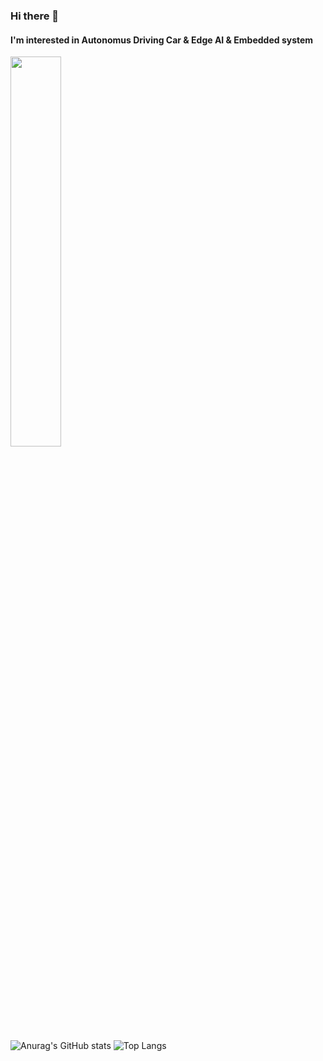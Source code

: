 ### Hi there 👋
#### I'm interested in Autonomus Driving Car & Edge AI & Embedded system 
<img width="40%" src="https://github.com/godveryday/godveryday/assets/126229830/7ff775c6-137c-405a-8a35-6486905903c8.gif"/>


<!--
**godveryday/godveryday** is a ✨ _special_ ✨ repository because its `README.md` (this file) appears on your GitHub profile.

Here are some ideas to get you started:

- 🔭 I’m currently working on ...
- 🌱 I’m currently learning ...
- 👯 I’m looking to collaborate on ...
- 🤔 I’m looking for help with ...
- 💬 Ask me about ...
- 📫 How to reach me: ...
- 😄 Pronouns: ...
- ⚡ Fun fact: ...
-->


![Anurag's GitHub stats](https://github-readme-stats.vercel.app/api?username=godveryday&show_icons=true&theme=radical)
![Top Langs](https://github-readme-stats.vercel.app/api/top-langs/?username=godveryday&layout=compact)
